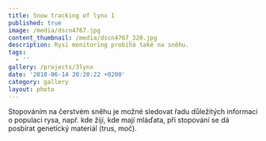 ```yaml
---
title: Snow tracking of lynx 1
published: true
image: /media/dscn4767.jpg
content_thumbnail: /media/dscn4767_320.jpg
description: Rysí monitoring probíhá také na sněhu.
tags:
  - ''
gallery: /projects/3lynx
date: '2018-06-14 20:20:22 +0200'
category: gallery
layout: photo
---
```

Stopováním na čerstvém sněhu je možné sledovat řadu důležitých informací o populaci rysa, např. kde žijí, kde mají mláďata, při stopování se dá posbírat genetický materiál (trus, moč).
